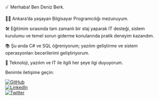 ☄️ Merhaba! Ben Deniz Berk.

👨‍💻 Ankara’da yaşayan Bilgisayar Programcılığı mezunuyum.

🛠️ Eğitimim sırasında tam zamanlı bir staj yaparak IT desteği, sistem kurulumu ve temel sorun giderme konularında pratik deneyim kazandım.

📚 Şu anda C# ve SQL öğreniyorum; yazılım geliştirme ve sistem operasyonları becerilerimi geliştiriyorum.

🤖 Teknoloji, yazılım ve IT ile ilgili her şeye ilgi duyuyorum.


Benimle iletişime geçin:

[![GitHub](https://img.shields.io/badge/GitHub-181717?style=for-the-badge&logo=github&logoColor=white)](https://github.com/denizberkoncu)  
[![LinkedIn](https://img.shields.io/badge/LinkedIn-0A66C2?style=for-the-badge&logo=linkedin&logoColor=white)](https://linkedin.com/in/denizberkoncu)  
[![Twitter](https://img.shields.io/badge/Twitter-1DA1F2?style=for-the-badge&logo=twitter&logoColor=white)](https://twitter.com/kullaniciadiniz)
